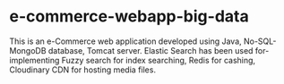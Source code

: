 # e-commerce-webapp-big-data
This is an e-Commerce web application developed using Java, No-SQL-MongoDB database, Tomcat server. Elastic Search has been used for- implementing Fuzzy search for index searching, Redis for cashing,
Cloudinary CDN for hosting media files.
